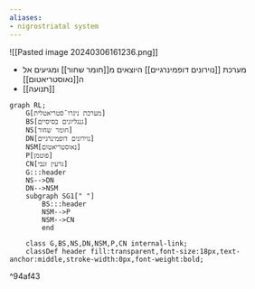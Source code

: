 ```yaml
---
aliases:
- nigrostriatal system
---
```

![[Pasted image 20240306161236.png]]
- מערכת [[נוירונים דופמינרגיים]] היוצאים מ[[חומר שחור]] ומגיעים אל ה[[נאוסטריאטום]]
- [[תנועה]]
```mermaid
graph RL;
	G[מערכת ניגרו¯סטריאטלית]
    BS[גנגליונים בסיסיים]
    NS[חומר שחור]
    DN[נוירונים דופמינרגיים]
    NSM[נאוסטריאטום]
    P[פוטמן]
    CN[גרעין זנבי]
	G:::header
    NS-->DN
    DN-->NSM
    subgraph SG1[" "]
	    BS:::header
		NSM-->P
		NSM-->CN
		end

    class G,BS,NS,DN,NSM,P,CN internal-link;
    classDef header fill:transparent,font-size:18px,text-anchor:middle,stroke-width:0px,font-weight:bold;

```

^94af43

